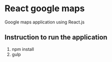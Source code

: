 # React google maps
Google maps application using React.js

## Instruction to run the application

1. npm install
2. gulp

